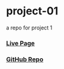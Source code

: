 # project-01
a repo for project 1

### [Live Page](https://c-phillips7.github.io/project-01/)
### [GitHub Repo](https://github.com/c-phillips7/project-01)
